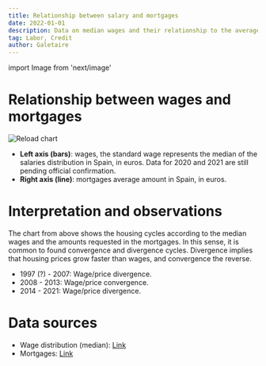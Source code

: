 ```yaml
---
title: Relationship between salary and mortgages
date: 2022-01-01
description: Data on median wages and their relationship to the average mortgage amount. This comparison shows whether there is a wage disconnect.
tag: Labor, Credit
author: Galetaire
---
```


import Image from 'next/image'

# Relationship between wages and mortgages

<Image
  src="/images/sou.png"
  alt="Reload chart"
  width={2555}
  height={1361}
  priority
  className="next-image"
/>

- **Left axis (bars)**: wages, the standard wage represents the median of the salaries distribution in Spain, in euros. Data for 2020 and 2021 are still pending official confirmation.
- **Right axis (line)**: mortgages average amount in Spain, in euros.

# Interpretation and observations

The chart from above shows the housing cycles according to the median wages and the amounts requested in the mortgages. In this sense, it is common to found convergence and divergence cycles. Divergence implies that housing prices grow faster than wages, and convergence the reverse.

- 1997 (?) - 2007: Wage/price divergence.
- 2008 - 2013: Wage/price convergence.
- 2014 - 2021: Wage/price divergence.

# Data sources

- Wage distribution (median): [Link](https://www.ine.es/jaxiT3/Tabla.htm?t=28191)
- Mortgages: [Link](https://www.ine.es/dyngs/INEbase/es/operacion.htm?c=Estadistica_C&cid=1254736170236&menu=resultados&idp=1254735576757#!tabs-1254736158259)

